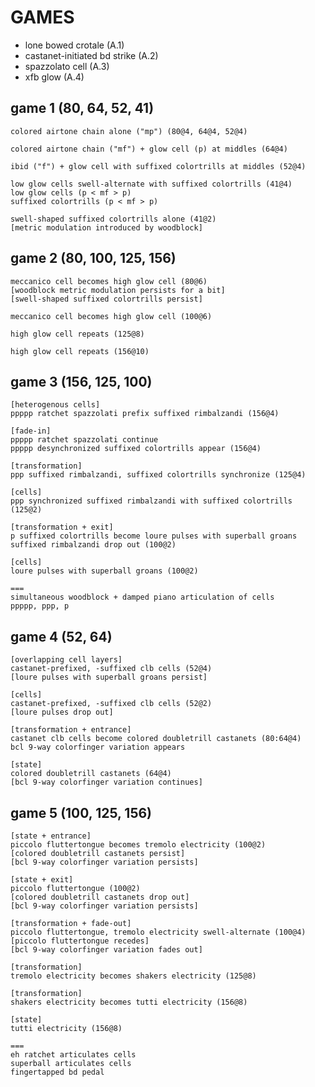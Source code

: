 GAMES
=====

* lone bowed crotale (A.1)
* castanet-initiated bd strike (A.2)
* spazzolato cell (A.3)
* xfb glow (A.4)

game 1 (80, 64, 52, 41)
-----------------------

    colored airtone chain alone ("mp") (80@4, 64@4, 52@4)

    colored airtone chain ("mf") + glow cell (p) at middles (64@4)

    ibid ("f") + glow cell with suffixed colortrills at middles (52@4)

    low glow cells swell-alternate with suffixed colortrills (41@4)
    low glow cells (p < mf > p)
    suffixed colortrills (p < mf > p)

    swell-shaped suffixed colortrills alone (41@2)
    [metric modulation introduced by woodblock]

game 2 (80, 100, 125, 156)
--------------------------

    meccanico cell becomes high glow cell (80@6)
    [woodblock metric modulation persists for a bit]
    [swell-shaped suffixed colortrills persist]

    meccanico cell becomes high glow cell (100@6)

    high glow cell repeats (125@8)

    high glow cell repeats (156@10)

game 3 (156, 125, 100)
----------------------

    [heterogenous cells]
    ppppp ratchet spazzolati prefix suffixed rimbalzandi (156@4)

    [fade-in]
    ppppp ratchet spazzolati continue
    ppppp desynchronized suffixed colortrills appear (156@4)

    [transformation]
    ppp suffixed rimbalzandi, suffixed colortrills synchronize (125@4)

    [cells]
    ppp synchronized suffixed rimbalzandi with suffixed colortrills (125@2)

    [transformation + exit]
    p suffixed colortrills become loure pulses with superball groans
    suffixed rimbalzandi drop out (100@2)

    [cells]
    loure pulses with superball groans (100@2)

    ===
    simultaneous woodblock + damped piano articulation of cells
    ppppp, ppp, p

game 4 (52, 64)
---------------

    [overlapping cell layers]
    castanet-prefixed, -suffixed clb cells (52@4)
    [loure pulses with superball groans persist]

    [cells]
    castanet-prefixed, -suffixed clb cells (52@2)
    [loure pulses drop out]

    [transformation + entrance]
    castanet clb cells become colored doubletrill castanets (80:64@4)
    bcl 9-way colorfinger variation appears

    [state]
    colored doubletrill castanets (64@4)
    [bcl 9-way colorfinger variation continues]

game 5 (100, 125, 156)
----------------------

    [state + entrance]
    piccolo fluttertongue becomes tremolo electricity (100@2)
    [colored doubletrill castanets persist]
    [bcl 9-way colorfinger variation persists]

    [state + exit]
    piccolo fluttertongue (100@2)
    [colored doubletrill castanets drop out]
    [bcl 9-way colorfinger variation persists]

    [transformation + fade-out]
    piccolo fluttertongue, tremolo electricity swell-alternate (100@4)
    [piccolo fluttertongue recedes]
    [bcl 9-way colorfinger variation fades out]

    [transformation]
    tremolo electricity becomes shakers electricity (125@8)

    [transformation]
    shakers electricity becomes tutti electricity (156@8)

    [state]
    tutti electricity (156@8)

    ===
    eh ratchet articulates cells
    superball articulates cells
    fingertapped bd pedal
